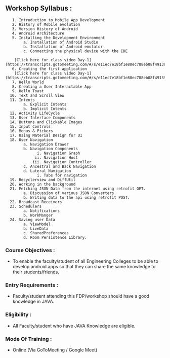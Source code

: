 ## Workshop Syllabus :

       1. Introduction to Mobile App Development
       2. History of Mobile evolution
       3. Version History of Android 
       4. Android Architecture
       5. Installing the Development Environment
            a. Installation of Android Studio
            b. Installation of Android emulator
            c. Connecting the physical device with the IDE
            
        [Click here for class video Day-1](https://transcripts.gotomeeting.com/#/s/e11ec7e18bf1e80ec788eb08f49139b723a87e2fd9901114a78478a3c25049e9)
       6. Creating the first application 
        [Click here for class video Day-1](https://transcripts.gotomeeting.com/#/s/e11ec7e18bf1e80ec788eb08f49139b723a87e2fd9901114a78478a3c25049e9)
       7. Hello World
       8. Creating a User Interactable App
       9. Hello Toast
      10. Text and Scroll View
      11. Intents
            a. Explicit Intents
            b. Implicit Intents
      12. Activity LifeCycle
      13. User Interface Components
      14. Buttons and Clickable Images
      15. Input Controls
      16. Menus & Pickers
      17. Using Material Design for UI
      18. User Navigation
            a. Navigation Drawer 
            b. Navigation Components
                  i. Navigation Graph
                 ii. Navigation Host
                iii. Navigation Controller
            c. Ancestral and Back Navigation
            d. Lateral Navigation 
                  i. Tabs for navigation
      19. Recyclerview and DiffUtil
      20. Working in the background
      21. Fetching JSON Data from the internet using retrofit GET.
            a. Discussion of various JSON Converters.
            b. Writing data to the api using retrofit POST.
      22. Broadcast Receivers
      23. Schedulers
            a. Notifications
            b. WorkManger
      24. Saving user Data
            a. ViewModel
            b. LiveData
            c. SharedPreferences
            d. Room Persistence Library.



### Course Objectives :
- To enable the faculty/student of all Engineering Colleges to be able to develop android apps so that they can share the same knowledge to their students/friends.
### Entry Requirements :
- Faculty/student attending this FDP/workshop should have a good knowledge in JAVA.

### Eligibility :
- All Faculty/student who have JAVA Knowledge are eligible.
### Mode Of Training :
- Online (Via GoToMeeting / Google Meet)



